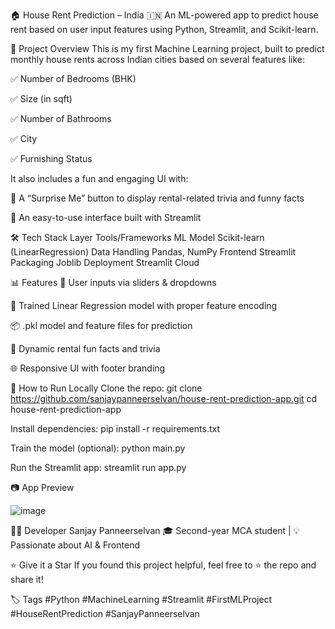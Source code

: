 🏠 House Rent Prediction – India 🇮🇳
An ML-powered app to predict house rent based on user input features using Python, Streamlit, and Scikit-learn.

🚀 Project Overview
This is my first Machine Learning project, built to predict monthly house rents across Indian cities based on several features like:

✅ Number of Bedrooms (BHK)

✅ Size (in sqft)

✅ Number of Bathrooms

✅ City

✅ Furnishing Status

It also includes a fun and engaging UI with:

🎉 A “Surprise Me” button to display rental-related trivia and funny facts

🎯 An easy-to-use interface built with Streamlit

🛠️ Tech Stack
Layer	Tools/Frameworks
ML Model	Scikit-learn (LinearRegression)
Data Handling	Pandas, NumPy
Frontend	Streamlit
Packaging	Joblib
Deployment	Streamlit Cloud

📊 Features
🔢 User inputs via sliders & dropdowns

🧠 Trained Linear Regression model with proper feature encoding

📦 .pkl model and feature files for prediction

🎈 Dynamic rental fun facts and trivia

🌐 Responsive UI with footer branding

🧪 How to Run Locally
Clone the repo:
git clone https://github.com/sanjaypanneerselvan/house-rent-prediction-app.git
cd house-rent-prediction-app

Install dependencies:
pip install -r requirements.txt

Train the model (optional):
python main.py


Run the Streamlit app:
streamlit run app.py


📷 App Preview

![image](https://github.com/user-attachments/assets/6bdd1eac-4192-480a-bc8e-1674154b8f69)

🙋‍♂️ Developer
Sanjay Panneerselvan
🎓 Second-year MCA student | 💡 Passionate about AI & Frontend


⭐ Give it a Star
If you found this project helpful, feel free to ⭐️ the repo and share it!

🏷️ Tags
#Python #MachineLearning #Streamlit #FirstMLProject #HouseRentPrediction #SanjayPanneerselvan

